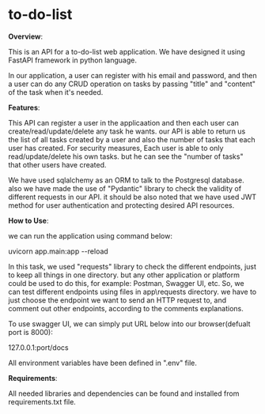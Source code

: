 # to-do-list
**Overview**:

This is an API for a to-do-list web application. We have designed it using FastAPI framework in python language.

In our application, a user can register with his email and password, and then a user can do any CRUD operation on tasks by passing
"title" and "content" of the task when it's needed.

**Features**:

This API can register a user in the applicaation and then each user can create/read/update/delete any task he wants.
our API is able to return us the list of all tasks created by a user and also the number of tasks that each user has created.
For security measures, Each user is able to only read/update/delete his own tasks. but he can see the "number of tasks"
that other users have created.

We have used sqlalchemy as an ORM to talk to the Postgresql database. also we have made the use of "Pydantic" library to check
the validity of different requests in our API. it should be also noted that we have used JWT method for user authentication
and protecting desired API resources.


**How to Use**:

we can run the application using command below:

uvicorn app.main:app --reload

In this task, we used "requests" library to check the different endpoints, just to keep all things in one directory.
but any other application or platform could be used to do this, for example: Postman, Swagger UI, etc.
So, we can test different endpoints using files in app\requests directory. we have to just choose the endpoint we want to
send an HTTP request to, and comment out other endpoints, according to the comments explanations.

To use swagger UI, we can simply put URL below into our browser(defualt port is 8000):

127.0.0.1:port/docs

All environment variables have been defined in ".env" file.

**Requirements**:

All needed libraries and dependencies can be found and installed from requirements.txt file.
